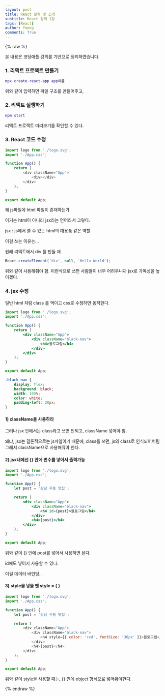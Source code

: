 ```yaml
---
layout: post
title: React 설치 및 소개
subtitle: React 강의 1강
tags: [React]
author: Young
comments: True
---
```


{% raw %}

본 내용은 코딩애플 강의를 기반으로 정리하였습니다.

### 1. 리액트 프로젝트 만들기

```lua
npx create-react-app app이름
```

위와 같이 입력하면 파일 구조를 만들어주고,

### 2. 리액트 실행하기

```lua
npm start
```

리액트 프로젝트 미리보기를 확인할 수 있다.

### 3. React 코드 수정

```js
import logo from './logo.svg';
import './App.css';

function App() {
	return (
		<div className="App">
			<div></div>
		</div>
	);
}

export default App;
```

왜 js파일에 html 파일이 존재하는가

이거는 html이 아니라
jsx라는 언어라서 그렇다.

jsx : js에서 쓸 수 있는 html의 대용품 같은 역할

이걸 쓰는 이유는...

원래 리액트에서 div 를 만들 때

```js
React.createElement('div', null, 'Hello World');
```

위와 같이 사용해줘야 함.
이런식으로 쓰면 사람들이 너무 어려우니까
jsx로 가독성을 높이겠다.

### 4. jsx 수정

일반 html 처럼
class 를 먹이고 css로 수정하면 동작한다.

```jsx
import logo from './logo.svg';
import './App.css';

function App() {
	return (
		<div className="App">
			<div className="black-nav">
				<h4>블로그임</h4>
			</div>
		</div>
	);
}

export default App;
```

```css
.black-nav {
	display: flex;
	background: black;
	width: 100%;
	color: white;
	padding-left: 20px;
}
```

#### 1) className을 사용하라

그러나 jsx 안에서는 class라고 쓰면 안되고, className 넣어야 함.

왜냐, jsx는 결론적으로는 js파일이기 때문에, class를 쓰면, js의 class로 인식되어버림
그래서 className으로 사용해줘야 한다.

#### 2) jsx내에선 {} 안에 변수를 넣어서 출력가능

```jsx
import logo from './logo.svg';
import './App.css';

function App() {
	let post = '강남 우동 맛집';

	return (
		<div className="App">
			<div className="black-nav">
				<h4 id={post}>블로그임</h4>
			</div>
			<h4>{post}</h4>
		</div>
	);
}

export default App;
```

위와 같이 {} 안에 post를 넣어서 사용하면 된다.

id에도 넣어서 사용할 수 있다.

이걸 데이터 바인딩..

#### 3) style을 넣을 땐 style = { }

```js
import logo from './logo.svg';
import './App.css';

function App() {
	let post = '강남 우동 맛집';

	return (
		<div className="App">
			<div className="black-nav">
				<h4 style={{ color: 'red', fontSize: '30px' }}>블로그임</h4>
			</div>
			<h4>{post}</h4>
		</div>
	);
}

export default App;
```

위와 같이 style을 사용할 때는, {} 안에
object 형식으로 넣어줘야한다.

{% endraw %}
